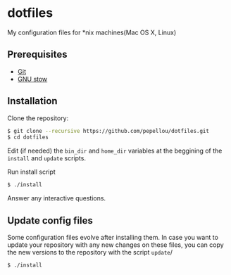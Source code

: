 dotfiles
========

My configuration files for *nix machines(Mac OS X, Linux)

## Prerequisites

* [Git](http://git-scm.com/)
* [GNU stow](http://www.gnu.org/software/stow/)

## Installation

Clone the repository:

```sh
$ git clone --recursive https://github.com/pepellou/dotfiles.git
$ cd dotfiles
```

Edit (if needed) the `bin_dir` and `home_dir` variables at the beggining of the `install` and `update` scripts.

Run install script

```sh
$ ./install
```

Answer any interactive questions.

## Update config files

Some configuration files evolve after installing them. In case you want to update your repository with any new changes on these files, you can copy the new versions to the repository with the script `update`/

```sh
$ ./install
```


